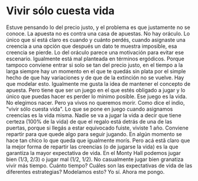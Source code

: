 # Vivir sólo cuesta vida

Estuve pensando lo del precio justo, y el problema es que justamente no se conoce. La apuesta no es contra una casa de apuestas. No hay oráculo. Lo único que sí está claro es cuando y cuánto perdés, cuando asignaste una creencia a una opción que después un dato te muestra imposible, esa creencia se pierde. Lo del oráculo parece una motivación para evitar ese escenario. Igualmente está mal planteada en términos ergódicos. Porque tampoco conviene entrar si solo se tan del precio justo, en el tiempo a la larga siempre hay un momento en el que te quedás sin plata por el simple hecho de que hay variaciones y de que de la extinción no se vuelve. Hay que modelar esto. Igualmente me gusta la idea de mantener el concepto de apuesta. Pero tiene que ser un juego en el que estés obligado a jugar y lo único que puedas hacer es perder lo mínimo posible. Ese juego es la vida. No elegimos nacer. Pero ya vivos no queremos morir. Como dice el indio, "vivir sólo cuesta vida". Lo que se pone en juego cuando asignamos creencias es la vida misma. Nadie se va a jugar la vida a decir que tiene certeza (100% de la vida) de que el regalo está detrás de una de las puertas, porque si llegás a estar equivocado fuiste, viviste 1 año. Conviene repartir para que quede algo para seguir jugando. En algún momento se hace tan chico lo que queda que igualmente morís. Pero acá estâ claro que la mejor forma de repartir las creencias (o de jugarse la vida) es la que garantiza la mayor expectativa de vida. En el Monty Hall podemos jugar bien (1/3, 2/3) o jugar mal (1/2, 1/2). No casualmente jugar bien granatiza vivir más tiempo. Cuánto tiempo? Cuáles son las expectativas de vida de las diferentes estrategias? Modelamos esto? Yo sí. Ahora me pongo.


